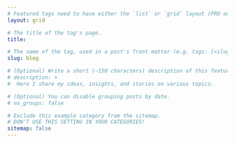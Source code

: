 ```yaml
---
# Featured tags need to have either the `list` or `grid` layout (PRO only).
layout: grid

# The title of the tag's page.
title: 

# The name of the tag, used in a post's front matter (e.g. tags: [<slug>]).
slug: blog

# (Optional) Write a short (~150 characters) description of this featured tag.
# description: >
#  Here I share my ideas, insights, and stories on various topics.

# (Optional) You can disable grouping posts by date.
# no_groups: false

# Exclude this example category from the sitemap.
# DON'T USE THIS SETTING IN YOUR CATEGORIES!
sitemap: false
---
```


